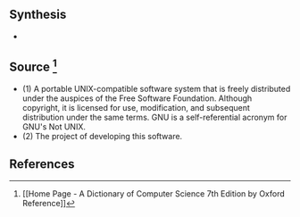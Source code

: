 ## Synthesis
- 
## Source [^1]
- (1) A portable UNIX-compatible software system that is freely distributed under the auspices of the Free Software Foundation. Although copyright, it is licensed for use, modification, and subsequent distribution under the same terms. GNU is a self-referential acronym for GNU's Not UNIX. 
- (2) The project of developing this software.
## References

[^1]: [[Home Page - A Dictionary of Computer Science 7th Edition by Oxford Reference]]